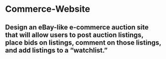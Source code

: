 # Commerce-Website
## Design an eBay-like e-commerce auction site that will allow users to post auction listings, place bids on listings, comment on those listings, and add listings to a “watchlist.”
